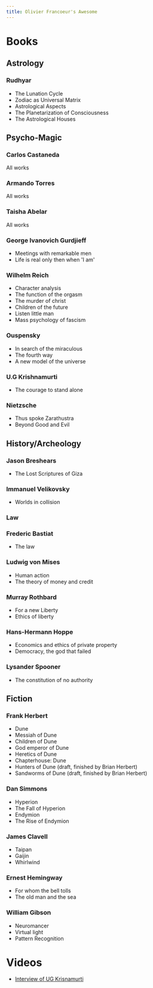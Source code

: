 ```yaml
---
title: Olivier Francoeur's Awesome
---
```


# Books

## Astrology
### Rudhyar
- The Lunation Cycle
- Zodiac as Universal Matrix
- Astrological Aspects
- The Planetarization of Consciousness
- The Astrological Houses

## Psycho-Magic

### Carlos Castaneda
All works

### Armando Torres
All works

### Taisha Abelar
All works

### George Ivanovich Gurdjieff
- Meetings with remarkable men
- Life is real only then when 'I am'

### Wilhelm Reich
- Character analysis
- The function of the orgasm
- The murder of christ
- Children of the future
- Listen little man
- Mass psychology of fascism

### Ouspensky
- In search of the miraculous
- The fourth way
- A new model of the universe

### U.G Krishnamurti
- The courage to stand alone

### Nietzsche
- Thus spoke Zarathustra
- Beyond Good and Evil

## History/Archeology

### Jason Breshears
- The Lost Scriptures of Giza

### Immanuel Velikovsky
- Worlds in collision

### Law

### Frederic Bastiat
- The law

### Ludwig von Mises
- Human action
- The theory of money and credit

### Murray Rothbard
- For a new Liberty
- Ethics of liberty

### Hans-Hermann Hoppe
- Economics and ethics of private property
- Democracy, the god that failed

### Lysander Spooner
- The constitution of no authority

## Fiction

### Frank Herbert
- Dune
- Messiah of Dune
- Children of Dune
- God emperor of Dune
- Heretics of Dune
- Chapterhouse: Dune
- Hunters of Dune (draft, finished by Brian Herbert)
- Sandworms of Dune (draft, finished by Brian Herbert)

### Dan Simmons
- Hyperion
- The Fall of Hyperion
- Endymion
- The Rise of Endymion

### James Clavell
- Taipan
- Gaijin
- Whirlwind

### Ernest Hemingway
- For whom the bell tolls
- The old man and the sea

### William Gibson
- Neuromancer
- Virtual light
- Pattern Recognition

# Videos
- [Interview of UG Krisnamurti](https://www.youtube.com/watch?v=EQFrUKQfO4k)
